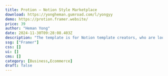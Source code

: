 ```yaml
---
title: Protion — Notion Style Marketplace
download: https://yongheman.gumroad.com/l/yongyy
demo: https://protion.framer.website/
price: 39
author: "Heman Yong"
date: 2024-11-30T09:28:08.403Z
description: "The template is for Notion template creators, who are looking to create their own affiliate marketplace. The site contains features such as a homepage, contact section, a dedicated CMS storefront with a Gumroad overlay integrated with it."
ssg: ["Framer"]
css: []
ui: []
cms: []
category: [Business,Ecommerce]
draft: false
---
```

